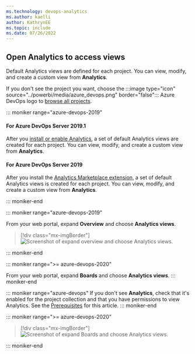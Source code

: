 ```yaml
---
ms.technology: devops-analytics
ms.author: kaelli
author: KathrynEE
ms.topic: include
ms.date: 07/26/2022
---
```


<a id="open-analytics">  </a>

## Open Analytics to access views

Default Analytics views are defined for each project. You can view, modify, and create a custom view from **Analytics**. 

If you don't see the project you want, choose the :::image type="icon" source="../powerbi/media/azure_devops.png" border="false"::: Azure DevOps logo to [browse all projects](../../project/navigation/work-across-projects.md).  

::: moniker range="azure-devops-2019"

#### For Azure DevOps Server 2019.1

After you [install or enable Analytics](../dashboards/analytics-extension.md), a set of default Analytics views are created for each project. You can view, modify, and create a custom view from **Analytics**. 

#### For Azure DevOps Server 2019

After you install the [Analytics Marketplace extension](../dashboards/analytics-extension.md), a set of default Analytics views is created for each project. You can view, modify, and create a custom view from **Analytics**. 

::: moniker-end  

::: moniker range="azure-devops-2019"

From your web portal, expand **Overview** and choose **Analytics views**.  

> [!div class="mx-imgBorder"]  
> ![Screenshot of expand overview and choose Analytics views.](/azure/devops/report/powerbi/media/open_analytics.png)   

::: moniker-end

::: moniker range=">= azure-devops-2020"

From your web portal, expand **Boards** and choose **Analytics views**. 
::: moniker-end

::: moniker range="azure-devops"
If you don't see **Analytics**, check that it's enabled for the project collection and that you have permissions to view Analytics. See the [Prerequisites](#prerequisites) for this article.
::: moniker-end

::: moniker range=">= azure-devops-2020"
> [!div class="mx-imgBorder"]  
> ![Screenshot of expand Boards and choose Analytics views.](/azure/devops/report/powerbi/media/analytics-views/open-analytics-2020.png)  

::: moniker-end 

